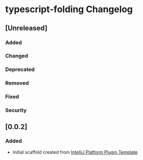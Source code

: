 <!-- Keep a Changelog guide -> https://keepachangelog.com -->

# typescript-folding Changelog

## [Unreleased]
### Added

### Changed

### Deprecated

### Removed

### Fixed

### Security
## [0.0.2]
### Added
- Initial scaffold created from [IntelliJ Platform Plugin Template](https://github.com/JetBrains/intellij-platform-plugin-template)
